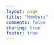 ```yaml
---
layout: page
title: "Members"
comments: false
sharing: true
footer: true
---
```


<script src="/assets/gravatar.js" type="text/javascript" charset="utf-8"></script>